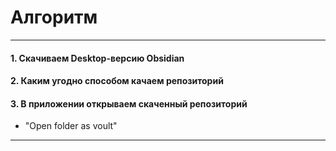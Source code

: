 
# Алгоритм
---
#### 1. Скачиваем Desktop-версию Obsidian

#### 2. Каким угодно способом качаем репозиторий

#### 3. В приложении открываем скаченный репозиторий
- "Open folder as voult"

---